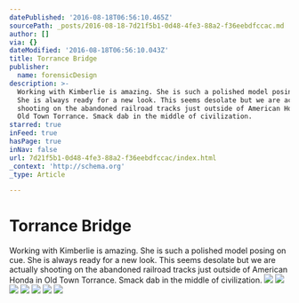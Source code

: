 ```yaml
---
datePublished: '2016-08-18T06:56:10.465Z'
sourcePath: _posts/2016-08-18-7d21f5b1-0d48-4fe3-88a2-f36eebdfccac.md
author: []
via: {}
dateModified: '2016-08-18T06:56:10.043Z'
title: Torrance Bridge
publisher:
  name: forensicDesign
description: >-
  Working with Kimberlie is amazing. She is such a polished model posing on cue.
  She is always ready for a new look. This seems desolate but we are actually
  shooting on the abandoned railroad tracks just outside of American Honda in
  Old Town Torrance. Smack dab in the middle of civilization.
starred: true
inFeed: true
hasPage: true
inNav: false
url: 7d21f5b1-0d48-4fe3-88a2-f36eebdfccac/index.html
_context: 'http://schema.org'
_type: Article

---
```

# Torrance Bridge

Working with Kimberlie is amazing. She is such a polished model posing on cue. She is always ready for a new look. This seems desolate but we are actually shooting on the abandoned railroad tracks just outside of American Honda in Old Town Torrance. Smack dab in the middle of civilization.
![](https://the-grid-user-content.s3-us-west-2.amazonaws.com/984fb9bd-d6ac-44ac-967f-5dd272908c4c.jpg)
![](https://the-grid-user-content.s3-us-west-2.amazonaws.com/d6e17529-37a4-46f2-b737-ed3a989525a2.jpg)
![](https://the-grid-user-content.s3-us-west-2.amazonaws.com/f4192bc8-9401-49eb-be41-9eea766769fc.jpg)
![](https://the-grid-user-content.s3-us-west-2.amazonaws.com/9ea76ae5-ff54-4c31-b8e7-4945000f1370.jpg)
![](https://the-grid-user-content.s3-us-west-2.amazonaws.com/4ef5ca73-a35d-4907-8aea-f779268e986e.jpg)
![](https://the-grid-user-content.s3-us-west-2.amazonaws.com/c82cc79c-9f5d-4c17-94d6-9641f35e29fa.jpg)
![](https://the-grid-user-content.s3-us-west-2.amazonaws.com/99abd755-777b-4613-9851-53df4637893c.jpg)